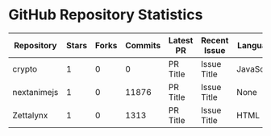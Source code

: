 # GitHub Repository Statistics
| Repository | Stars | Forks | Commits | Latest PR | Recent Issue | Language | Contributions |
|------------|-------|-------|---------|-----------|--------------|----------|---------------|
| crypto | 1 | 0 | 0 | PR Title | Issue Title | JavaScript | 61 |
| nextanimejs | 1 | 0 | 11876 | PR Title | Issue Title | None | 74 |
| Zettalynx | 1 | 0 | 1313 | PR Title | Issue Title | HTML | 70 |
